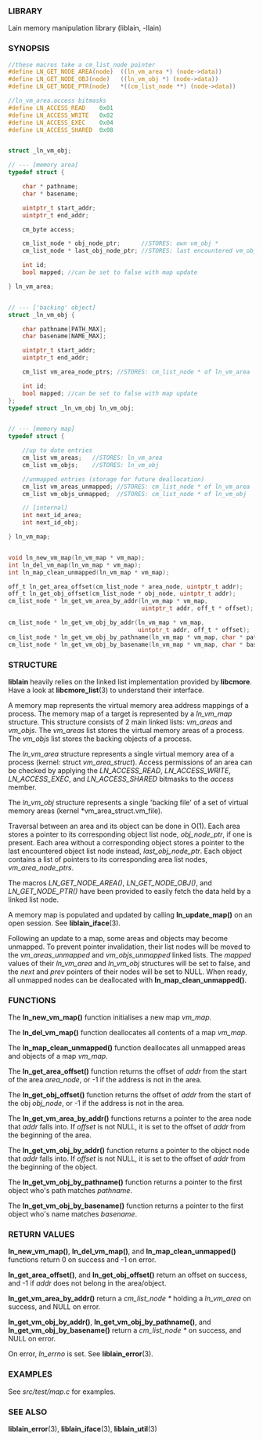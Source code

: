 ### LIBRARY
Lain memory manipulation library (liblain, -llain)


### SYNOPSIS
```c
//these macros take a cm_list_node pointer
#define LN_GET_NODE_AREA(node)  ((ln_vm_area *) (node->data))
#define LN_GET_NODE_OBJ(node)   ((ln_vm_obj *) (node->data))
#define LN_GET_NODE_PTR(node)   *((cm_list_node **) (node->data))

//ln_vm_area.access bitmasks
#define LN_ACCESS_READ    0x01
#define LN_ACCESS_WRITE   0x02
#define LN_ACCESS_EXEC    0x04
#define LN_ACCESS_SHARED  0x08


struct _ln_vm_obj;

// --- [memory area]
typedef struct {

    char * pathname;
    char * basename;

    uintptr_t start_addr;
    uintptr_t end_addr;

    cm_byte access;

    cm_list_node * obj_node_ptr;      //STORES: own vm_obj *
    cm_list_node * last_obj_node_ptr; //STORES: last encountered vm_obj *

    int id;
    bool mapped; //can be set to false with map update

} ln_vm_area;


// --- ['backing' object]
struct _ln_vm_obj {

    char pathname[PATH_MAX];
    char basename[NAME_MAX];

    uintptr_t start_addr;
    uintptr_t end_addr;

    cm_list vm_area_node_ptrs; //STORES: cm_list_node * of ln_vm_area

    int id;
    bool mapped; //can be set to false with map update
};
typedef struct _ln_vm_obj ln_vm_obj;


// --- [memory map]
typedef struct {

    //up to date entries
    cm_list vm_areas;   //STORES: ln_vm_area
    cm_list vm_objs;    //STORES: ln_vm_obj

    //unmapped entries (storage for future deallocation)
    cm_list vm_areas_unmapped; //STORES: cm_list_node * of ln_vm_area
    cm_list vm_objs_unmapped;  //STORES: cm_list_node * of ln_vm_obj

    // [internal]
    int next_id_area;
    int next_id_obj;

} ln_vm_map;


void ln_new_vm_map(ln_vm_map * vm_map);
int ln_del_vm_map(ln_vm_map * vm_map);
int ln_map_clean_unmapped(ln_vm_map * vm_map);

off_t ln_get_area_offset(cm_list_node * area_node, uintptr_t addr);
off_t ln_get_obj_offset(cm_list_node * obj_node, uintptr_t addr);
cm_list_node * ln_get_vm_area_by_addr(ln_vm_map * vm_map, 
                                      uintptr_t addr, off_t * offset);

cm_list_node * ln_get_vm_obj_by_addr(ln_vm_map * vm_map, 
                                     uintptr_t addr, off_t * offset);
cm_list_node * ln_get_vm_obj_by_pathname(ln_vm_map * vm_map, char * pathname);
cm_list_node * ln_get_vm_obj_by_basename(ln_vm_map * vm_map, char * basename);
```


### STRUCTURE
**liblain** heavily relies on the linked list implementation provided by **libcmore**. Have a look at **libcmore_list**(3) to understand their interface.

A memory map represents the virtual memory area address mappings of a process. The memory map of a target is represented by a *ln_vm_map* structure. This structure consists of 2 main linked lists: *vm_areas* and *vm_objs*. The *vm_areas* list stores the virtual memory areas of a process. The *vm_objs* list stores the backing objects of a process.

The *ln_vm_area* structure represents a single virtual memory area of a process (kernel: struct *vm_area_struct*). Access permissions of an area can be checked by applying the *LN_ACCESS_READ*, *LN_ACCESS_WRITE*, *LN_ACCESS_EXEC*, and *LN_ACCESS_SHARED* bitmasks to the *access* member.

The *ln_vm_obj* structure represents a single 'backing file' of a set of virtual memory areas (kernel *vm_area_struct.vm_file).

Traversal between an area and its object can be done in O(1). Each area stores a pointer to its corresponding object list node, *obj_node_ptr*, if one is present. Each area without a corresponding object stores a pointer to the last encountered object list node instead, *last_obj_node_ptr*. Each object contains a list of pointers to its corresponding area list nodes, *vm_area_node_ptrs*.

The macros *LN_GET_NODE_AREA()*, *LN_GET_NODE_OBJ()*, and *LN_GET_NODE_PTR()* have been provided to easily fetch the data held by a linked list node.

A memory map is populated and updated by calling **ln_update_map()** on an open session. See **liblain_iface**(3).

Following an update to a map, some areas and objects may become unmapped. To prevent pointer invalidation, their list nodes will be moved to the *vm_areas_unmapped* and *vm_objs_unmapped* linked lists. The *mapped* values of their *ln_vm_area* and *ln_vm_obj* structures will be set to false, and the *next* and *prev* pointers of their nodes will be set to NULL. When ready, all unmapped nodes can be deallocated with **ln_map_clean_unmapped()**.


### FUNCTIONS
The **ln_new_vm_map()** function initialises a new map *vm_map*.

The **ln_del_vm_map()** function deallocates all contents of a map *vm_map*.

The **ln_map_clean_unmapped()** function deallocates all unmapped areas and objects of a map *vm_map*.

The **ln_get_area_offset()** function returns the offset of *addr* from the start of the area *area_node*, or -1 if the address is not in the area.

The **ln_get_obj_offset()** function returns the offset of *addr* from the start of the obj *obj_node*, or -1 if the address is not in the area.

The **ln_get_vm_area_by_addr()** functions returns a pointer to the area node that *addr* falls into. If *offset* is not NULL, it is set to the offset of *addr* from the beginning of the area.

The **ln_get_vm_obj_by_addr()** function returns a pointer to the object node that *addr* falls into. If *offset* is not NULL, it is set to the offset of *addr* from the beginning of the object.

The **ln_get_vm_obj_by_pathname()** function returns a pointer to the first object who's path matches *pathname*.

The **ln_get_vm_obj_by_basename()** function returns a pointer to the first object who's name matches *basename*.



### RETURN VALUES
**ln_new_vm_map()**, **ln_del_vm_map()**, and **ln_map_clean_unmapped()** functions return 0 on success and -1 on error. 

**ln_get_area_offset()**, and **ln_get_obj_offset()** return an offset on success, and -1 if *addr* does not belong in the area/object.

**ln_get_vm_area_by_addr()** return a *cm_list_node \** holding a *ln_vm_area* on success, and NULL on error.

**ln_get_vm_obj_by_addr()**, **ln_get_vm_obj_by_pathname()**, and **ln_get_vm_obj_by_basename()** return a *cm_list_node \** on success, and NULL on error.

On error, *ln_errno* is set. See **liblain_error**(3).


### EXAMPLES
See *src/test/map.c* for examples.
  

### SEE ALSO
**liblain_error**(3), **liblain_iface**(3), **liblain_util**(3)
